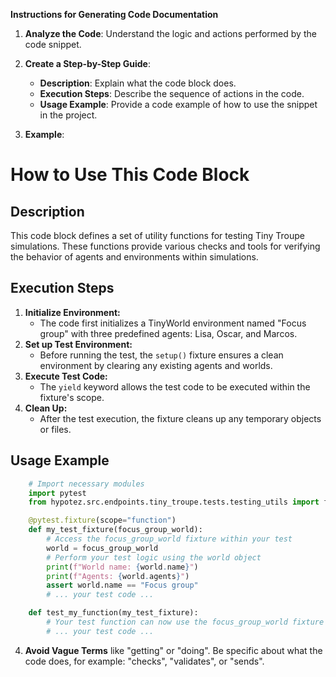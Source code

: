 **Instructions for Generating Code Documentation**

1. **Analyze the Code**: Understand the logic and actions performed by the code snippet.

2. **Create a Step-by-Step Guide**:
    - **Description**: Explain what the code block does.
    - **Execution Steps**: Describe the sequence of actions in the code.
    - **Usage Example**: Provide a code example of how to use the snippet in the project.

3. **Example**:

How to Use This Code Block
=========================================================================================

Description
-------------------------
This code block defines a set of utility functions for testing Tiny Troupe simulations. These functions provide various checks and tools for verifying the behavior of agents and environments within simulations.

Execution Steps
-------------------------
1. **Initialize Environment:**
    - The code first initializes a TinyWorld environment named "Focus group" with three predefined agents: Lisa, Oscar, and Marcos.
2. **Set up Test Environment:**
    - Before running the test, the `setup()` fixture ensures a clean environment by clearing any existing agents and worlds.
3. **Execute Test Code:**
    - The `yield` keyword allows the test code to be executed within the fixture's scope.
4. **Clean Up:**
    - After the test execution, the fixture cleans up any temporary objects or files.

Usage Example
-------------------------

```python
    # Import necessary modules
    import pytest
    from hypotez.src.endpoints.tiny_troupe.tests.testing_utils import focus_group_world

    @pytest.fixture(scope="function")
    def my_test_fixture(focus_group_world):
        # Access the focus_group_world fixture within your test
        world = focus_group_world
        # Perform your test logic using the world object
        print(f"World name: {world.name}")
        print(f"Agents: {world.agents}")
        assert world.name == "Focus group" 
        # ... your test code ...

    def test_my_function(my_test_fixture):
        # Your test function can now use the focus_group_world fixture
        # ... your test code ... 
```

4. **Avoid Vague Terms** like "getting" or "doing". Be specific about what the code does, for example: "checks", "validates", or "sends".
